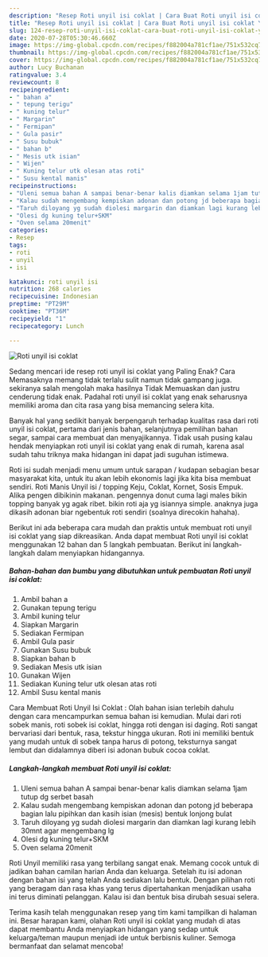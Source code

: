 ```yaml
---
description: "Resep Roti unyil isi coklat | Cara Buat Roti unyil isi coklat Yang Bikin Ngiler"
title: "Resep Roti unyil isi coklat | Cara Buat Roti unyil isi coklat Yang Bikin Ngiler"
slug: 124-resep-roti-unyil-isi-coklat-cara-buat-roti-unyil-isi-coklat-yang-bikin-ngiler
date: 2020-07-28T05:30:46.660Z
image: https://img-global.cpcdn.com/recipes/f882004a781cf1ae/751x532cq70/roti-unyil-isi-coklat-foto-resep-utama.jpg
thumbnail: https://img-global.cpcdn.com/recipes/f882004a781cf1ae/751x532cq70/roti-unyil-isi-coklat-foto-resep-utama.jpg
cover: https://img-global.cpcdn.com/recipes/f882004a781cf1ae/751x532cq70/roti-unyil-isi-coklat-foto-resep-utama.jpg
author: Lucy Buchanan
ratingvalue: 3.4
reviewcount: 8
recipeingredient:
- " bahan a"
- " tepung terigu"
- " kuning telur"
- " Margarin"
- " Fermipan"
- " Gula pasir"
- " Susu bubuk"
- " bahan b"
- " Mesis utk isian"
- " Wijen"
- " Kuning telur utk olesan atas roti"
- " Susu kental manis"
recipeinstructions:
- "Uleni semua bahan A sampai benar-benar kalis diamkan selama 1jam tutup dg serbet basah"
- "Kalau sudah mengembang kempiskan adonan dan potong jd beberapa bagian lalu pipihkan dan kasih isian (mesis) bentuk lonjong bulat"
- "Taruh diloyang yg sudah diolesi margarin dan diamkan lagi kurang lebih 30mnt agar mengembang lg"
- "Olesi dg kuning telur+SKM"
- "Oven selama 20menit"
categories:
- Resep
tags:
- roti
- unyil
- isi

katakunci: roti unyil isi 
nutrition: 268 calories
recipecuisine: Indonesian
preptime: "PT29M"
cooktime: "PT36M"
recipeyield: "1"
recipecategory: Lunch

---
```



![Roti unyil isi coklat](https://img-global.cpcdn.com/recipes/f882004a781cf1ae/751x532cq70/roti-unyil-isi-coklat-foto-resep-utama.jpg)

Sedang mencari ide resep roti unyil isi coklat yang Paling Enak? Cara Memasaknya memang tidak terlalu sulit namun tidak gampang juga. sekiranya salah mengolah maka hasilnya Tidak Memuaskan dan justru cenderung tidak enak. Padahal roti unyil isi coklat yang enak seharusnya memiliki aroma dan cita rasa yang bisa memancing selera kita.

Banyak hal yang sedikit banyak berpengaruh terhadap kualitas rasa dari roti unyil isi coklat, pertama dari jenis bahan, selanjutnya pemilihan bahan segar, sampai cara membuat dan menyajikannya. Tidak usah pusing kalau hendak menyiapkan roti unyil isi coklat yang enak di rumah, karena asal sudah tahu triknya maka hidangan ini dapat jadi suguhan istimewa.

Roti isi sudah menjadi menu umum untuk sarapan / kudapan sebagian besar masyarakat kita, untuk itu akan lebih ekonomis lagi jika kita bisa membuat sendiri. Roti Manis Unyil isi / topping Keju, Coklat, Kornet, Sosis Empuk. Alika pengen dibikinin makanan. pengennya donut cuma lagi males bikin topping banyak yg agak ribet. bikin roti aja yg isiannya simple. anaknya juga dikasih adonan biar ngebentuk roti sendiri (soalnya direcokin hahaha).


Berikut ini ada beberapa cara mudah dan praktis untuk membuat roti unyil isi coklat yang siap dikreasikan. Anda dapat membuat Roti unyil isi coklat menggunakan 12 bahan dan 5 langkah pembuatan. Berikut ini langkah-langkah dalam menyiapkan hidangannya.

<!--inarticleads1-->

##### Bahan-bahan dan bumbu yang dibutuhkan untuk pembuatan Roti unyil isi coklat:

1. Ambil  bahan a
1. Gunakan  tepung terigu
1. Ambil  kuning telur
1. Siapkan  Margarin
1. Sediakan  Fermipan
1. Ambil  Gula pasir
1. Gunakan  Susu bubuk
1. Siapkan  bahan b
1. Sediakan  Mesis utk isian
1. Gunakan  Wijen
1. Sediakan  Kuning telur utk olesan atas roti
1. Ambil  Susu kental manis


Cara Membuat Roti Unyil Isi Coklat : Olah bahan isian terlebih dahulu dengan cara mencampurkan semua bahan isi kemudian. Mulai dari roti sobek manis, roti sobek isi coklat, hingga roti dengan isi daging. Roti sangat bervariasi dari bentuk, rasa, tekstur hingga ukuran. Roti ini memiliki bentuk yang mudah untuk di sobek tanpa harus di potong, teksturnya sangat lembut dan didalamnya diberi isi adonan bubuk cocoa coklat. 

<!--inarticleads2-->

##### Langkah-langkah membuat Roti unyil isi coklat:

1. Uleni semua bahan A sampai benar-benar kalis diamkan selama 1jam tutup dg serbet basah
1. Kalau sudah mengembang kempiskan adonan dan potong jd beberapa bagian lalu pipihkan dan kasih isian (mesis) bentuk lonjong bulat
1. Taruh diloyang yg sudah diolesi margarin dan diamkan lagi kurang lebih 30mnt agar mengembang lg
1. Olesi dg kuning telur+SKM
1. Oven selama 20menit


Roti Unyil memiliki rasa yang terbilang sangat enak. Memang cocok untuk di jadikan bahan camilan harian Anda dan keluarga. Setelah itu isi adonan dengan bahan isi yang telah Anda sediakan lalu bentuk. Dengan pilihan roti yang beragam dan rasa khas yang terus dipertahankan menjadikan usaha ini terus diminati pelanggan. Kalau isi dan bentuk bisa dirubah sesuai selera. 

Terima kasih telah menggunakan resep yang tim kami tampilkan di halaman ini. Besar harapan kami, olahan Roti unyil isi coklat yang mudah di atas dapat membantu Anda menyiapkan hidangan yang sedap untuk keluarga/teman maupun menjadi ide untuk berbisnis kuliner. Semoga bermanfaat dan selamat mencoba!
